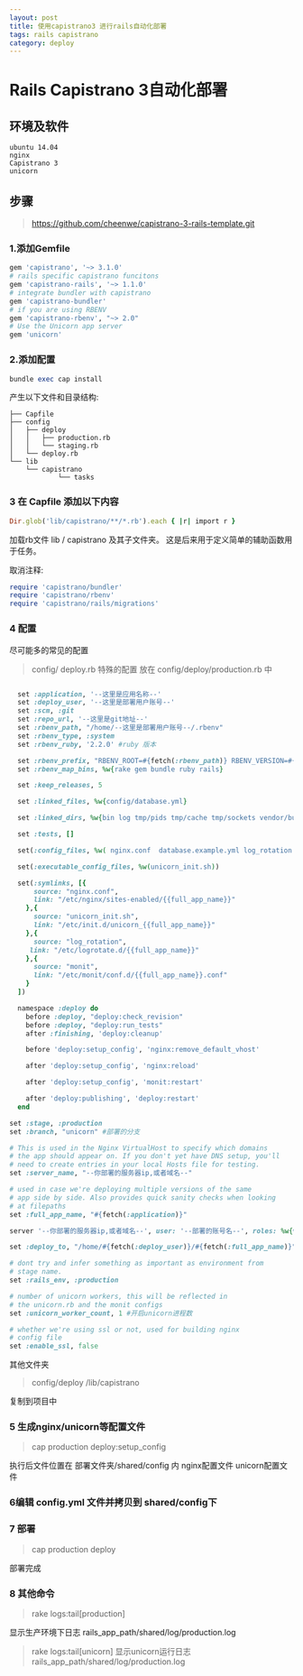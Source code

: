 ```yaml
---
layout: post
title: 使用capistrano3 进行rails自动化部署
tags: rails capistrano
category: deploy
---
```


# Rails Capistrano 3自动化部署

## 环境及软件
	ubuntu 14.04
	nginx
	Capistrano 3
	unicorn

## 步骤

>https://github.com/cheenwe/capistrano-3-rails-template.git

### 1.添加Gemfile

```ruby
gem 'capistrano', '~> 3.1.0'
# rails specific capistrano funcitons
gem 'capistrano-rails', '~> 1.1.0'
# integrate bundler with capistrano
gem 'capistrano-bundler'
# if you are using RBENV
gem 'capistrano-rbenv', "~> 2.0"
# Use the Unicorn app server
gem 'unicorn'
```
### 2.添加配置

```ruby
bundle exec cap install
```

产生以下文件和目录结构:

```
├── Capfile
├── config
│   ├── deploy
│   │   ├── production.rb
│   │   └── staging.rb
│   └── deploy.rb
└── lib
    └── capistrano
            └── tasks
```

### 3 在 Capfile 添加以下内容
```ruby
Dir.glob('lib/capistrano/**/*.rb').each { |r| import r }
```
加载rb文件 lib / capistrano
及其子文件夹。 这是后来用于定义简单的辅助函数用于任务。

取消注释:

```ruby
require 'capistrano/bundler'
require 'capistrano/rbenv'
require 'capistrano/rails/migrations'
```

### 4 配置

尽可能多的常见的配置
>config/ deploy.rb
特殊的配置 放在
>config/deploy/production.rb
 中

```ruby

  set :application, '--这里是应用名称--'
  set :deploy_user, '--这里是部署用户账号--'
  set :scm, :git
  set :repo_url, '--这里是git地址--'
  set :rbenv_path, "/home/--这里是部署用户账号--/.rbenv"
  set :rbenv_type, :system
  set :rbenv_ruby, '2.2.0' #ruby 版本

  set :rbenv_prefix, "RBENV_ROOT=#{fetch(:rbenv_path)} RBENV_VERSION=#{fetch(:rbenv_ruby)} #{fetch(:rbenv_path)}/bin/rbenv exec"
  set :rbenv_map_bins, %w{rake gem bundle ruby rails}

  set :keep_releases, 5

  set :linked_files, %w{config/database.yml}

  set :linked_dirs, %w{bin log tmp/pids tmp/cache tmp/sockets vendor/bundle public/system}

  set :tests, []

  set(:config_files, %w( nginx.conf  database.example.yml log_rotation monit unicorn.rb unicorn_init.sh))

  set(:executable_config_files, %w(unicorn_init.sh))

  set(:symlinks, [{
      source: "nginx.conf",
      link: "/etc/nginx/sites-enabled/{{full_app_name}}"
    },{
      source: "unicorn_init.sh",
      link: "/etc/init.d/unicorn_{{full_app_name}}"
    },{
      source: "log_rotation",
     link: "/etc/logrotate.d/{{full_app_name}}"
    },{
      source: "monit",
      link: "/etc/monit/conf.d/{{full_app_name}}.conf"
    }
  ])

  namespace :deploy do
    before :deploy, "deploy:check_revision"
    before :deploy, "deploy:run_tests"
    after :finishing, 'deploy:cleanup'

    before 'deploy:setup_config', 'nginx:remove_default_vhost'

    after 'deploy:setup_config', 'nginx:reload'

    after 'deploy:setup_config', 'monit:restart'

    after 'deploy:publishing', 'deploy:restart'
  end
```

```ruby
set :stage, :production
set :branch, "unicorn" #部署的分支

# This is used in the Nginx VirtualHost to specify which domains
# the app should appear on. If you don't yet have DNS setup, you'll
# need to create entries in your local Hosts file for testing.
set :server_name, "--你部署的服务器ip,或者域名--"

# used in case we're deploying multiple versions of the same
# app side by side. Also provides quick sanity checks when looking
# at filepaths
set :full_app_name, "#{fetch(:application)}"

server '--你部署的服务器ip,或者域名--', user: '--部署的账号名--', roles: %w{web app db}, primary: true

set :deploy_to, "/home/#{fetch(:deploy_user)}/#{fetch(:full_app_name)}"

# dont try and infer something as important as environment from
# stage name.
set :rails_env, :production

# number of unicorn workers, this will be reflected in
# the unicorn.rb and the monit configs
set :unicorn_worker_count, 1 #开启unicorn进程数

# whether we're using ssl or not, used for building nginx
# config file
set :enable_ssl, false


```

其他文件夹

>config/deploy
>/lib/capistrano

复制到项目中


### 5 生成nginx/unicorn等配置文件

>cap production deploy:setup_config

执行后文件位置在 部署文件夹/shared/config 内
nginx配置文件
unicorn配置文件

### 6编辑 config.yml 文件并拷贝到 shared/config下

### 7 部署

>cap production deploy

部署完成

### 8 其他命令
>rake logs:tail[production]

显示生产环境下日志 rails_app_path/shared/log/production.log

>rake logs:tail[unicorn]
显示unicorn运行日志 rails_app_path/shared/log/production.log


